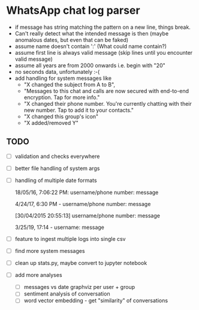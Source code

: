 # WhatsApp chat log parser

- if message has string matching the pattern on a new line, things break.
- Can't really detect what the intended message is then (maybe anomalous dates, but even that can be faked)
- assume name doesn't contain ':' (What could name contain?)
- assume first line is always valid message (skip lines until you encounter valid message)
- assume all years are from 2000 onwards i.e. begin with "20"
- no seconds data, unfortunately :-(
- add handling for system messages like 
    - "X changed the subject from A to B", 
    - "Messages to this chat and calls are now secured with end-to-end encryption. Tap for more info."
    - "X changed their phone number. You're currently chatting with their new number. Tap to add it to your contacts."
    - "X changed this group's icon"
    - "X added/removed Y"

## TODO
- [ ] validation and checks everywhere
- [ ] better file handling of system args
- [ ] handling of multiple date formats

    18/05/16, 7:06:22 PM: ‪username/phone number: message

    4/24/17, 6:30 PM - username/phone number: message

    [30/04/2015 20:55:13] username/phone number: message

    3/25/19, 17:14 - username: message
    
- [ ] feature to ingest multiple logs into single csv
- [ ] find more system messages
- [ ] clean up stats.py, maybe convert to jupyter notebook
- [ ] add more analyses
    - [ ] messages vs date graphviz per user + group
    - [ ] sentiment analysis of conversation
    - [ ] word vector embedding - get "similarity" of conversations
